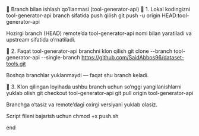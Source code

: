 
🚀 Branch bilan ishlash qo‘llanmasi (tool-generator-api)
🔹 1. Lokal kodingizni tool-generator-api branch sifatida push qilish
git push -u origin HEAD:tool-generator-api


Hozirgi branch (HEAD) remote’da tool-generator-api nomi bilan yaratiladi va upstream sifatida o‘rnatiladi.

🔹 2. Faqat tool-generator-api branchni klon qilish
git clone --branch tool-generator-api --single-branch https://github.com/SaidAbbos96/dataset-tools.git


Boshqa branchlar yuklanmaydi — faqat shu branch keladi.

🔹 3. Klon qilingan loyihada ushbu branch uchun so‘nggi yangilanishlarni yuklab olish
git checkout tool-generator-api
git pull origin tool-generator-api

Branchga o‘tasiz va remote’dagi oxirgi versiyani yuklab olasiz.


Script fileni bajarish uchun chmod +x push.sh


end
